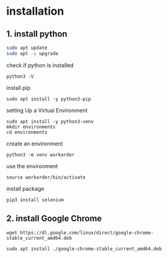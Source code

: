 # installation

## 1. install python

```bash
sudo apt update
sudo apt -y upgrade
```

check if python is installed

```
python3 -V
```

install pip

```
sudo apt install -y python3-pip
```

setting Up a Virtual Environment

```
sudo apt install -y python3-venv
mkdir environments
cd environments
```

create an environment

```
python3 -m venv workorder
```

use the environment

```
source workorder/bin/activate

```

install package

```
pip3 install selenium
```

## 2. install Google Chrome 

```
wget https://dl.google.com/linux/direct/google-chrome-stable_current_amd64.deb
```

```
sudo apt install ./google-chrome-stable_current_amd64.deb
```
